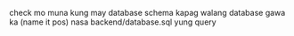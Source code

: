 check mo muna kung may database schema
kapag walang database gawa ka (name it pos) 
nasa backend/database.sql yung query 

